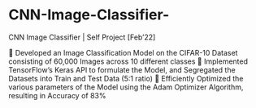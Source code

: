 # CNN-Image-Classifier-

CNN Image Classifier | Self Project 		                                                                                       [Feb’22]
 
	Developed an Image Classification Model on the CIFAR-10 Dataset consisting of 60,000 Images across 10 different classes
	Implemented TensorFlow’s Keras API to formulate the Model, and Segregated the Datasets into Train and Test Data (5:1 ratio)
	Efficiently Optimized the various parameters of the Model using the Adam Optimizer Algorithm, resulting in Accuracy of 83% 
